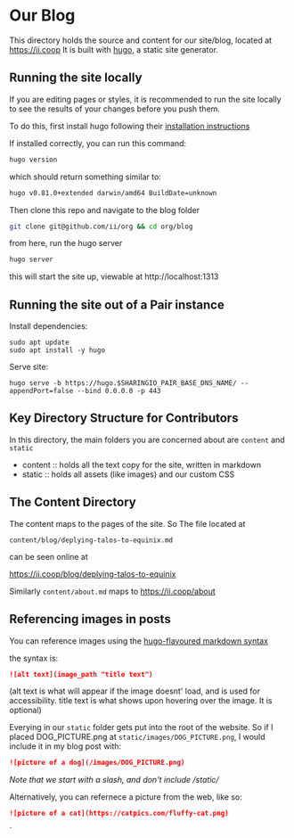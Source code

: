 # Our Blog

This directory holds the source and content for our site/blog, located at https://ii.coop
It is built with [hugo](https://gohugo.io), a static site generator.

## Running the site locally

If you are editing pages or styles, it is recommended to run the site locally to see the results of your changes before you push them.

To do this, first install hugo following their [installation instructions](https://gohugo.io/getting-started/installing)

If installed correctly, you can run this command:

``` sh
hugo version
```

which should return something similar to:

``` sh
hugo v0.81.0+extended darwin/amd64 BuildDate=unknown
```

Then clone this repo and navigate to the blog folder

``` sh
git clone git@github.com/ii/org && cd org/blog
```

from here, run the hugo server

``` sh
hugo server 
```

this will start the site up, viewable at http://localhost:1313

## Running the site out of a Pair instance

Install dependencies:

```
sudo apt update
sudo apt install -y hugo
```

Serve site:

```
hugo serve -b https://hugo.$SHARINGIO_PAIR_BASE_DNS_NAME/ --appendPort=false --bind 0.0.0.0 -p 443
```

## Key Directory Structure for Contributors
In this directory, the main folders you are concerned about are `content` and `static`
- content :: holds all the text copy for the site, written in markdown
- static :: holds all assets (like images) and our custom CSS

## The Content Directory
The content maps to the pages of the site. So The file located at

`content/blog/deplying-talos-to-equinix.md` 

can be seen online at

https://ii.coop/blog/deplying-talos-to-equinix

Similarly `content/about.md` maps to https://ii.coop/about

## Referencing images in posts

You can reference images using the [hugo-flavoured markdown syntax](https://learn.netlify.app/en/cont/markdown/)

the syntax is:

``` md
![alt text](image_path "title text")
```
(alt text is what will appear if the image doesnt' load, and is used for accessibility.  title text is what shows upon hovering over the image.  It is optional)

Everying in our `static` folder gets put into the root of the website. So if I placed DOG_PICTURE.png at `static/images/DOG_PICTURE.png`, I would include it in my blog post with:

``` markdown
![picture of a dog](/images/DOG_PICTURE.png)
```

_Note that we start with a slash, and don't include /static/_

Alternatively, you can refernece a picture from the web, like so:

``` markdown
![picture of a cat](https://catpics.com/fluffy-cat.png)
```

`
